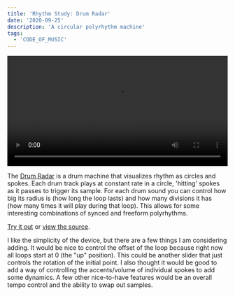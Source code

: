 ```yaml
---
title: 'Rhythm Study: Drum Radar'
date: '2020-09-25'
description: 'A circular polyrhythm machine'
tags:
  - 'CODE_OF_MUSIC'
---
```


<!-- <img src="drum-radar.jpg" /> -->
<!--
![Drum Radar Screenshot](drum-radar.jpg) -->

<p>
<video style="width: 100%; max-height: none" controls name="Drum Radar capture" src="drum-radar-capture.mp4"></video>
</p>

The [Drum Radar](https://drum-radar.netlify.app/) is a drum machine that visualizes rhythm as circles and spokes. Each drum track plays at constant rate in a circle, 'hitting' spokes as it passes to trigger its sample. For each drum sound you can control how big its radius is (how long the loop lasts) and how many divisions it has (how many times it will play during that loop). This allows for some interesting combinations of synced and freeform polyrhythms.

[Try it out](https://drum-radar.netlify.app/) or [view the source](https://github.com/ejarzo/drum-radar).

I like the simplicity of the device, but there are a few things I am considering adding. It would be nice to control the offset of the loop because right now all loops start at 0 (the "up" position). This could be another slider that just controls the rotation of the initial point. I also thought it would be good to add a way of controlling the accents/volume of individual spokes to add some dynamics. A few other nice-to-have features would be an overall tempo control and the ability to swap out samples.
